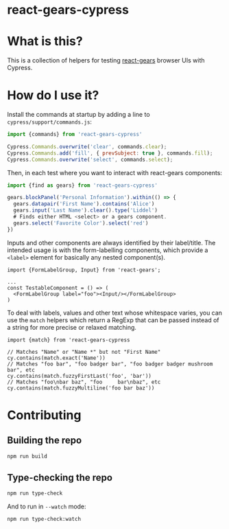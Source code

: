 # react-gears-cypress

# What is this?

This is a collection of helpers for testing
[react-gears](https://github.com/appfolio/react-gears) browser UIs with
Cypress.

# How do I use it?

Install the commands at startup by adding a line to `cypress/support/commands.js`:

```javascript
import {commands} from 'react-gears-cypress'

Cypress.Commands.overwrite('clear', commands.clear);
Cypress.Commands.add('fill', { prevSubject: true }, commands.fill);
Cypress.Commands.overwrite('select', commands.select);
```

Then, in each test where you want to interact with react-gears components:

```javascript
import {find as gears} from 'react-gears-cypress'

gears.blockPanel('Personal Information').within(() => {
  gears.datapair('First Name').contains('Alice')
  gears.input('Last Name').clear().type('Liddel')
  # Finds either HTML <select> or a gears component.
  gears.select('Favorite Color').select('red')
})
```

Inputs and other components are always identified by their label/title. The
intended usage is with the form-labelling components, which provide a
`<label>` element for basically any nested component(s).

```
import {FormLabelGroup, Input} from 'react-gears';

...
const TestableComponent = () => (
  <FormLabelGroup label="foo"><Input/></FormLabelGroup>
)
```

To deal with labels, values and other text whose whitespace varies, you
can use the `match` helpers which return a RegExp that can be passed
instead of a string for more precise or relaxed matching.

```
import {match} from 'react-gears-cypress

// Matches "Name" or "Name *" but not "First Name"
cy.contains(match.exact('Name'))
// Matches "foo bar", "foo badger bar", "foo badger badger mushroom bar", etc
cy.contains(match.fuzzyFirstLast('foo', 'bar'))
// Matches "foo\nbar baz", "foo     bar\nbaz", etc
cy.contains(match.fuzzyMultiline('foo bar baz'))
```

# Contributing

## Building the repo

```sh
npm run build
```

## Type-checking the repo

```sh
npm run type-check
```

And to run in `--watch` mode:

```sh
npm run type-check:watch
```
